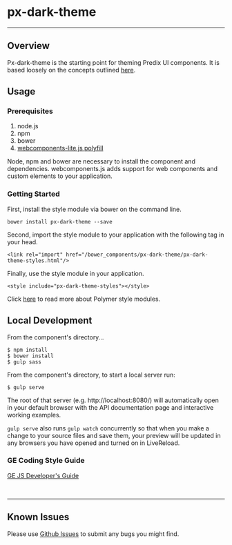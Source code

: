 # px-dark-theme
-------------

## Overview

Px-dark-theme is the starting point for theming Predix UI  components. It is based loosely on the concepts outlined [here](https://www.polymer-project.org/1.0/docs/devguide/styling.html#xscope-styling).


## Usage

### Prerequisites
1. node.js
2. npm
3. bower
4. [webcomponents-lite.js polyfill](https://github.com/webcomponents/webcomponentsjs)

Node, npm and bower are necessary to install the component and dependencies. webcomponents.js adds support for web components and custom elements to your application.

### Getting Started

First, install the style module via bower on the command line.

```
bower install px-dark-theme --save
```

Second, import the style module to your application with the following tag in your head.

```
<link rel="import" href="/bower_components/px-dark-theme/px-dark-theme-styles.html"/>
```

Finally, use the style module in your application.

```
<style include="px-dark-theme-styles"></style>
```

Click [here](https://www.polymer-project.org/2.0/docs/devguide/style-shadow-dom#style-modules) to read more about Polymer style modules.

## Local Development

From the component's directory...

```
$ npm install
$ bower install
$ gulp sass
```

From the component's directory, to start a local server run:

```
$ gulp serve
```

The root of that server (e.g. http://localhost:8080/) will automatically open in your default browser with the API documentation page and interactive working examples.

`gulp serve` also runs `gulp watch` concurrently so that when you make a change to your source files and save them, your preview will be updated in any browsers you have opened and turned on in LiveReload.

### GE Coding Style Guide
[GE JS Developer's Guide](https://github.com/GeneralElectric/javascript)

<br />
<hr />

## Known Issues

Please use [Github Issues](https://github.com/PredixDev/px-dark-theme/issues) to submit any bugs you might find.
